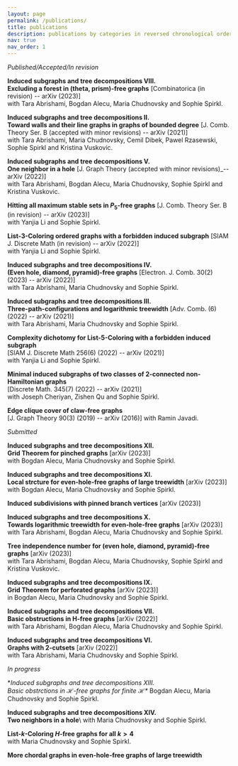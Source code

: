 ```yaml
---
layout: page
permalink: /publications/
title: publications
description: publications by categories in reversed chronological order. generated by jekyll-scholar.
nav: true
nav_order: 1
---
```

<!-- _pages/publications.md -->
<div class="publications">

<!-- {% bibliography -f {{ site.scholar.bibliography }} %}

</div> -->




_Published/Accepted/In revision_

**Induced subgraphs and tree decompositions VIII.\
Excluding a forest in (theta, prism)-free graphs** [Combinatorica (in revision) -- arXiv (2023)]\
with Tara Abrishami, Bogdan Alecu, Maria Chudnovsky and Sophie Spirkl.

**Induced subgraphs and tree decompositions II.\
Toward walls and their line graphs in graphs of bounded degree** [J. Comb. Theory Ser. B (accepted with minor revisions) -- arXiv (2021)]\
with Tara Abrishami, Maria Chudnovsky, Cemil Dibek, Pawel Rzasewski, Sophie Spirkl and Kristina Vuskovic.


**Induced subgraphs and tree decompositions V.\
One neighbor in a hole** [J. Graph Theory (accepted with minor revisions)_-- arXiv (2022)]\
with Tara Abrishami, Bogdan Alecu, Maria Chudnovsky, Sophie Spirkl and Kristina Vuskovic.

**Hitting all maximum stable sets in $P_5$-free graphs** [J. Comb. Theory Ser. B (in revision) -- arXiv (2023)]\
with Yanjia Li and Sophie Spirkl.

**List-3-Coloring ordered graphs with a forbidden induced subgraph** [SIAM J. Discrete Math (in revision) -- arXiv (2022)]\
with Yanjia Li and Sophie Spirkl.

**Induced subgraphs and tree decompositions IV.\
(Even hole, diamond, pyramid)-free graphs** [Electron. J. Comb. 30(2) (2023) -- arXiv (2022)]\
with Tara Abrishami, Maria Chudnovsky and Sophie Spirkl.

**Induced subgraphs and tree decompositions III.\
Three-path-configurations and logarithmic treewidth** [Adv. Comb. (6) (2022) -- arXiv (2021)]\
with Tara Abrishami, Maria Chudnovsky and Sophie Spirkl.

**Complexity dichotomy for List-5-Coloring with a forbidden induced subgraph**\
[SIAM J. Discrete Math 256(6) (2022) -- arXiv (2021)]\
with Yanjia Li and Sophie Spirkl.

**Minimal induced subgraphs of two classes of 2-connected non-Hamiltonian graphs**\
[Discrete Math. 345(7) (2022) -- arXiv (2021)]\
with Joseph Cheriyan, Zishen Qu and Sophie Spirkl.

**Edge clique cover of claw-free graphs**\
[J. Graph Theory  90(3) (2019) -- arXiv (2016)]
with Ramin Javadi.

_Submitted_

**Induced subgraphs and tree decompositions XII.\
Grid Theorem for pinched graphs** [arXiv (2023)]\
with Bogdan Alecu, Maria Chudnovsky and Sophie Spirkl.

**Induced subgraphs and tree decompositions XI.\
Local strcture for even-hole-free graphs of large treewidth** [arXiv (2023)]\
with Bogdan Alecu, Maria Chudnovsky and Sophie Spirkl.

**Induced subdivisions with pinned branch vertices** [arXiv (2023)]

**Induced subgraphs and tree decompositions X.\
Towards logarithmic treewidth for even-hole-free graphs** [arXiv (2023)]\
with Tara Abrishami, Bogdan Alecu, Maria Chudnovsky and Sophie Spirkl.

**Tree independence number for (even hole, diamond, pyramid)-free graphs** [arXiv (2023)]\
with Tara Abrishami, Bogdan Alecu, Maria Chudnovsky, Sophie Spirkl and Kristina Vuskovic.

**Induced subgraphs and tree decompositions IX.\
Grid Theorem for perforated graphs** [arXiv (2023)]\
in Bogdan Alecu, Maria Chudnovsky and Sophie Spirkl.

**Induced subgraphs and tree decompositions VII.\
Basic obstructions in H-free graphs** [arXiv (2022)]\
with Tara Abrishami, Bogdan Alecu, Maria Chudnovsky and Sophie Spirkl.

**Induced subgraphs and tree decompositions VI.\
Graphs with 2-cutsets** [arXiv (2022)]\
with Tara Abrishami, Maria Chudnovsky and Sophie Spirkl.

_In progress_

**Induced subgraphs and tree decompositions XIII.\
Basic obstrctions in $\mathcal{H}$-free graphs for finite $\mathcal{H}$\**
Bogdan Alecu, Maria Chudnovsky and Sophie Spirkl.

**Induced subgraphs and tree decompositions XIV.\
Two neighbors in a hole**\\
with Maria Chudnovsky and Sophie Spirkl. 

**List-$k$-Coloring $H$-free graphs for all $k>4$**\
with Maria Chudnovsky and Sophie Spirkl.

**More chordal graphs in even-hole-free graphs of large treewidth**
